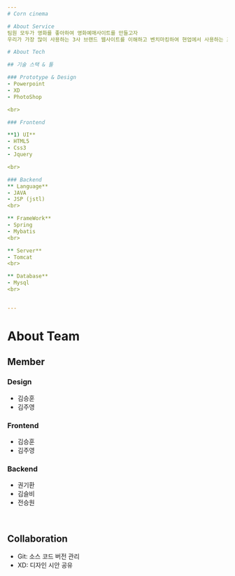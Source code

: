 ```yaml
---
# Corn cinema

# About Service
팀원 모두가 영화를 좋아하여 영화예매사이트를 만들고자
우리가 가장 많이 사용하는 3사 브랜드 웹사이트를 이해하고 벤치마킹하여 현업에서 사용하는 프로세스를 경험해보고자 개발하게 되었습니다.

# About Tech

## 기술 스택 & 툴

### Prototype & Design
- Powerpoint
- XD
- PhotoShop

<br>

### Frontend

**1) UI**
- HTML5
- Css3
- Jquery

<br>

### Backend
** Language**
- JAVA
- JSP (jstl)
<br>

** FrameWork**
- Spring
- Mybatis
<br>

** Server**
- Tomcat
<br>

** Database**
- Mysql
<br>


---
```


# About Team

## Member

### Design
 - 김승훈
 - 김주영
 
### Frontend
 - 김승훈
 - 김주영

### Backend
- 권기환
- 김슬비
- 전승원
<br>

## Collaboration
- Git: 소스 코드 버전 관리
- XD: 디자인 시안 공유

